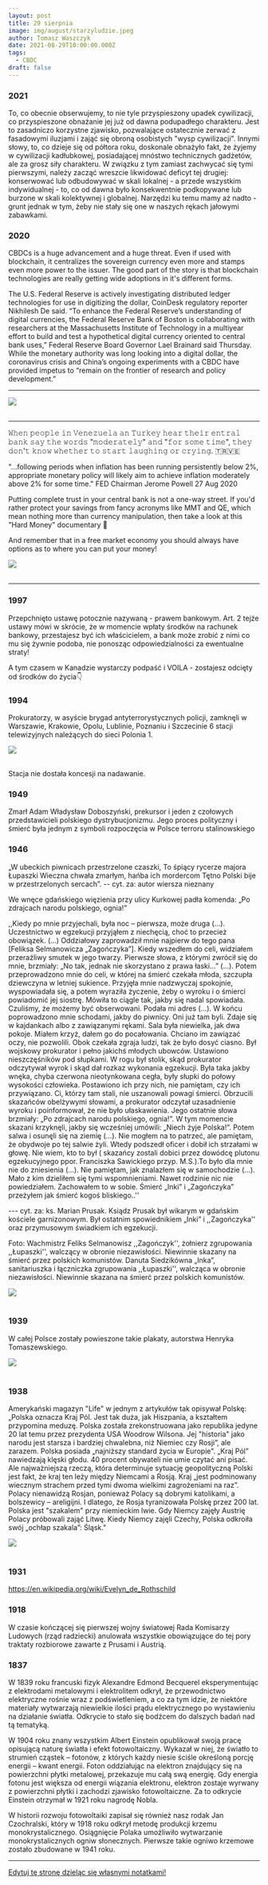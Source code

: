 ```yaml
---
layout: post
title: 29 sierpnia
image: img/august/starzyludzie.jpeg
author: Tomasz Waszczyk
date: 2021-08-29T10:00:00.000Z
tags:
  - CBDC
draft: false
---
```


### 2021

To, co obecnie obserwujemy, to nie tyle przyspieszony upadek cywilizacji, co przyspieszone obnażanie jej już od dawna podupadłego charakteru. Jest to zasadniczo korzystne zjawisko, pozwalające ostatecznie zerwać z fasadowymi iluzjami i zająć się obroną osobistych "wysp cywilizacji".
Innymi słowy, to, co dzieje się od półtora roku, doskonale obnażyło fakt, że żyjemy w cywilizacji kadłubkowej, posiadającej mnóstwo technicznych gadżetów, ale za grosz siły charakteru. W związku z tym zamiast zachwycać się tymi pierwszymi, należy zacząć wreszcie likwidować deficyt tej drugiej: konserwować lub odbudowywać w skali lokalnej - a przede wszystkim indywidualnej - to, co od dawna było konsekwentnie podkopywane lub burzone w skali kolektywnej i globalnej. Narzędzi ku temu mamy aż nadto - grunt jednak w tym, żeby nie stały się one w naszych rękach jałowymi zabawkami.

### 2020

CBDCs is a huge advancement and a huge threat. Even if used with blockchain, it centralizes the sovereign currency even more and stamps even more power to the issuer. The good part of the story is that blockchain technologies are really getting wide adoptions in it's different forms.

The U.S. Federal Reserve is actively investigating distributed ledger technologies for use in digitizing the dollar, CoinDesk regulatory reporter Nikhilesh De said. “To enhance the Federal Reserve’s understanding of digital currencies, the Federal Reserve Bank of Boston is collaborating with researchers at the Massachusetts Institute of Technology in a multiyear effort to build and test a hypothetical digital currency oriented to central bank uses,” Federal Reserve Board Governor Lael Brainard said Thursday. While the monetary authority was long looking into a digital dollar, the coronavirus crisis and China’s ongoing experiments with a CBDC have provided impetus to “remain on the frontier of research and policy development.”

---

<img src="./img/august/starzyludzie.jpeg"><br><br>

---

𝚆𝚑𝚎𝚗 𝚙𝚎𝚘𝚙𝚕𝚎 𝚒𝚗 𝚅𝚎𝚗𝚎𝚣𝚞𝚎𝚕𝚊 𝚊𝚗 𝚃𝚞𝚛𝚔𝚎𝚢 𝚑𝚎𝚊𝚛 𝚝𝚑𝚎𝚒𝚛 𝚎𝚗𝚝𝚛𝚊𝚕 𝚋𝚊𝚗𝚔 𝚜𝚊𝚢 𝚝𝚑𝚎 𝚠𝚘𝚛𝚍𝚜 "𝚖𝚘𝚍𝚎𝚛𝚊𝚝𝚎𝚕𝚢" 𝚊𝚗𝚍 "𝚏𝚘𝚛 𝚜𝚘𝚖𝚎 𝚝𝚒𝚖𝚎", 𝚝𝚑𝚎𝚢 𝚍𝚘𝚗'𝚝 𝚔𝚗𝚘𝚠 𝚠𝚑𝚎𝚝𝚑𝚎𝚛 𝚝𝚘 𝚜𝚝𝚊𝚛𝚝 𝚕𝚊𝚞𝚐𝚑𝚒𝚗𝚐 𝚘𝚛 𝚌𝚛𝚢𝚒𝚗𝚐. 🇹🇷🇻🇪

"...following periods when inflation has been running persistently below 2%, appropriate monetary policy will likely aim to achieve inflation moderately above 2% for some time." FED Chairman Jerome Powell 27 Aug 2020

Putting complete trust in your central bank is not a one-way street. If you'd rather protect your savings from fancy acronyms like MMT and QE, which mean nothing more than currency manipulation, then take a look at this "Hard Money" documentary 🎥

And remember that in a free market economy you should always have options as to where you can put your money!

<img src="./img/august/reichsmark.jpeg"><br><br>

---

### 1997

Przepchnięto ustawę potocznie nazywaną - prawem bankowym. Art. 2 tejże ustawy mówi w skrócie, że w momencie wpłaty środków na rachunek bankowy, przestajesz być ich właścicielem, a bank może zrobić z nimi co mu się żywnie podoba, nie ponosząc odpowiedzialności za ewentualne straty!

A tym czasem w Kanadzie wystarczy podpaść i VOILA - zostajesz odcięty od środków do życia👇

### 1994

Prokuratorzy, w asyście brygad antyterrorystycznych policji, zamknęli w Warszawie, Krakowie, Opolu, Lublinie, Poznaniu i Szczecinie 6 stacji telewizyjnych należących do sieci Polonia 1.

<img src="./img/august/polonia.jpeg"><br><br>

Stacja nie dostała koncesji na nadawanie.

### 1949

Zmarł Adam Władysław Doboszyński, prekursor i jeden z czołowych przedstawicieli polskiego dystrybucjonizmu. Jego proces polityczny i śmierć była jednym z symboli rozpoczęcia w Polsce terroru stalinowskiego

### 1946

„W ubeckich piwnicach przestrzelone czaszki, To śpiący rycerze majora Łupaszki Wieczna chwała zmarłym, hańba ich mordercom Tętno Polski bije w przestrzelonych sercach”.
-- cyt. za: autor wiersza nieznany

We wnęce gdańskiego więzienia przy ulicy Kurkowej padła komenda: „Po zdrajcach narodu polskiego, ognia!”

,,Kiedy po mnie przyjechali, była noc – pierwsza, może druga (...). Uczestnictwo w egzekucji przyjąłem z niechęcią, choć to przecież obowiązek. (...) Oddziałowy zaprowadził mnie najpierw do tego pana [Feliksa Selmanowicza „Zagończyka”]. Kiedy wszedłem do celi, widziałem przeraźliwy smutek w jego twarzy. Pierwsze słowa, z którymi zwrócił się do mnie, brzmiały: „No tak, jednak nie skorzystano z prawa łaski...” (...). Potem przeprowadzono mnie do celi, w której na śmierć czekała młoda, szczupła dziewczyna w letniej sukience. Przyjęła mnie nadzwyczaj spokojnie, wyspowiadała się, a potem wyraziła życzenie, żeby o wyroku i o śmierci powiadomić jej siostrę. Mówiła to ciągle tak, jakby się nadal spowiadała. Czuliśmy, że możemy być obserwowani. Podała mi adres (...). W końcu poprowadzono mnie schodami, jakby do piwnicy. Oni już tam byli. Zdaje się w kajdankach albo z zawiązanymi rękami. Sala była niewielka, jak dwa pokoje. Miałem krzyż, dałem go do pocałowania. Chciano im zawiązać oczy, nie pozwolili. Obok czekała zgraja ludzi, tak że było dosyć ciasno. Był wojskowy prokurator i pełno jakichś młodych ubowców. Ustawiono nieszczęśników pod słupkami. W rogu był stolik, skąd prokurator odczytywał wyrok i skąd dał rozkaz wykonania egzekucji. Była taka jakby wnęka, chyba czerwona nieotynkowana cegła, były słupki do połowy wysokości człowieka. Postawiono ich przy nich, nie pamiętam, czy ich przywiązano. Ci, którzy tam stali, nie uszanowali powagi śmierci. Obrzucili skazańców obelżywymi słowami, a prokurator odczytał uzasadnienie wyroku i poinformował, że nie było ułaskawienia. Jego ostatnie słowa brzmiały: „Po zdrajcach narodu polskiego, ognia!”. W tym momencie skazani krzyknęli, jakby się wcześniej umówili: „Niech żyje Polska!”. Potem salwa i osunęli się na ziemię (...). Nie mogłem na to patrzeć, ale pamiętam, że obydwoje po tej salwie żyli. Wtedy podszedł oficer i dobił ich strzałami w głowę. Nie wiem, kto to był ( skazańcy zostali dobici przez dowódcę plutonu egzekucyjnego ppor. Franciszka Sawickiego przyp. M.S.).To było dla mnie nie do zniesienia (...). Nie pamiętam, jak znalazłem się w samochodzie (...). Mało z kim dzieliłem się tymi wspomnieniami. Nawet rodzinie nic nie powiedziałem. Zachowałem to w sobie. Śmierć „Inki” i „Zagończyka” przeżyłem jak śmierć kogoś bliskiego..''

--- cyt. za: ks. Marian Prusak. Ksiądz Prusak był wikarym w gdańskim kościele garnizonowym. Był ostatnim spowiednikiem „Inki” i ,,Zagończyka'' oraz przymusowym świadkiem ich egzekucji.

Foto: Wachmistrz Feliks Selmanowisz ,,Zagończyk'', żołnierz zgrupowania ,,Łupaszki'', walczący w obronie niezawisłości. Niewinnie skazany na śmierć przez polskich komunistów.
Danuta Siedzikówna „Inka”, sanitariuszka i łączniczka zgrupowania ,,Łupaszki'', walcząca w obronie niezawisłości. Niewinnie skazana na śmierć przez polskich komunistów.

<img src="./img/august/tetno.jpg"><br><br>

### 1939

W całej Polsce zostały powieszone takie plakaty, autorstwa Henryka Tomaszewskiego.

<img src="./img/august/kazdyzolnierzem.jpeg"><br><br>

### 1938

Amerykański magazyn "Life" w jednym z artykułów tak opisywał Polskę:
„Polska oznacza Kraj Pól. Jest tak duża, jak Hiszpania, a kształtem przypomina meduzę. Polska została zrekonstruowana jako republika jedyne 20 lat temu przez prezydenta USA Woodrow Wilsona. Jej "historia" jako narodu jest starsza i bardziej chwalebna, niż Niemiec czy Rosji”, ale zarazem. Polska posiada „najniższy standard życia w Europie". 
„Kraj Pól” nawiedzają klęski głodu. 40 procent obywateli nie umie czytać ani pisać. Ale najważniejszą rzeczą, która determinuje sytuację geopolityczną Polski jest fakt, że kraj ten leży między Niemcami a Rosją. Kraj „jest podminowany wiecznym strachem przed tymi dwoma wielkimi zagrożeniami na raz”. Polacy nienawidzą Rosjan, ponieważ Polacy są dobrymi katolikami, a bolszewicy – areligijni. I dlatego, że Rosja tyranizowała Polskę przez 200 lat. Polska jest "szakalem" przy niemieckim lwie. Gdy Niemcy zajęły Austrię Polacy próbowali zająć Litwę. Kiedy Niemcy zajęli Czechy, Polska odkroiła swój „ochłap szakala”: Śląsk."

<img src="./img/august/polska1938.jpg"><br><br>

### 1931

https://en.wikipedia.org/wiki/Evelyn_de_Rothschild

### 1918

W czasie kończącej się pierwszej wojny światowej Rada Komisarzy Ludowych (rząd radziecki) anulowała wszystkie obowiązujące do tej pory traktaty rozbiorowe zawarte z Prusami i Austrią.

### 1837

W 1839 roku francuski fizyk Alexandre Edmond Becquerel eksperymentując z elektrodami metalowymi i elektrolitem odkrył, że przewodnictwo elektryczne rośnie wraz z podświetleniem, a co za tym idzie, że niektóre materiały wytwarzają niewielkie ilości prądu elektrycznego po wystawieniu na działanie światła. Odkrycie to stało się bodźcem do dalszych badań nad tą tematyką.

W 1904 roku znany wszystkim Albert Einstein opublikował swoją pracę opisującą naturę światła i efekt fotowoltaiczny. Wykazał w niej, że światło to strumień cząstek – fotonów, z których każdy niesie ściśle określoną porcję energii – kwant energii. Foton oddziałując na elektron znajdujący się na powierzchni płytki metalowej, przekazuje mu całą swą energię. Gdy energia fotonu jest większa od energii wiązania elektronu, elektron zostaje wyrwany z powierzchni płytki i zachodzi zjawisko fotowoltaiczne. Za to odkrycie Einstein otrzymał w 1921 roku nagrodę Nobla.

W historii rozwoju fotowoltaiki zapisał się również nasz rodak Jan Czochralski, który w 1918 roku odkrył metodę produkcji krzemu monokrystalicznego. Osiągnięcie Polaka umożliwiło wytwarzanie monokrystalicznych ogniw słonecznych. Pierwsze takie ogniwo krzemowe zostało zbudowane w 1941 roku.

---

<a href="https://github.com/TomaszWaszczyk/historia.waszczyk.com/edit/master/src/content/august-29.md" target="_blank">Edytuj tę stronę dzieląc się własnymi notatkami!</a>
